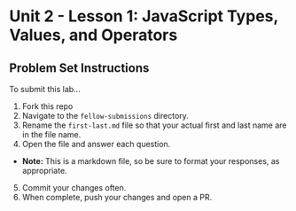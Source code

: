 # Unit 2 - Lesson 1: JavaScript Types, Values, and Operators
## Problem Set Instructions

To submit this lab...
1. Fork this repo
2. Navigate to the `fellow-submissions` directory.
3. Rename the `first-last.md` file so that your actual first and last name are in the file name.
4. Open the file and answer each question.
  * **Note:** This is a markdown file, so be sure to format your responses, as appropriate.
5. Commit your changes often.
6. When complete, push your changes and open a PR.

